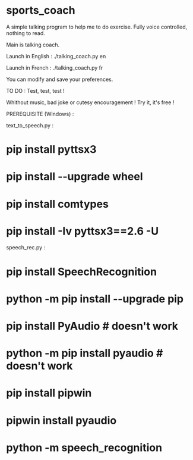 # sports_coach


A simple talking program to help me to do exercise. Fully voice controlled, nothing to read.

Main is talking coach.

Launch in English :
  ./talking_coach.py en

Launch in French :
  ./talking_coach.py fr
  
You can modify and save your preferences.
  
TO DO :
  Test, test, test !
  
Whithout music, bad joke or cutesy encouragement ! Try it, it's free !

PREREQUISITE (Windows) :

text_to_speech.py :

# pip install pyttsx3
# pip install --upgrade wheel
# pip install comtypes
# pip install -Iv pyttsx3==2.6 -U

speech_rec.py :

# pip install SpeechRecognition
# python -m pip install --upgrade pip

# pip install PyAudio # doesn't work
# python -m pip install pyaudio # doesn't work

# pip install pipwin
# pipwin install pyaudio

# python -m speech_recognition
